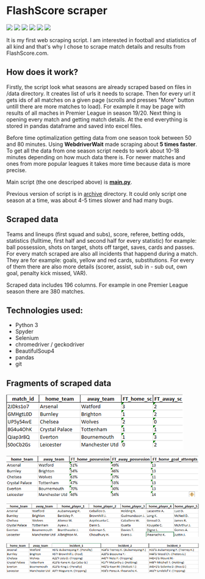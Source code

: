 # FlashScore scraper

<p align="left">
    <img src="https://img.shields.io/github/stars/msarnacki/flashscore-scraper"/>
    <img src="https://img.shields.io/github/watchers/msarnacki/flashscore-scraper"/>
    <img src="https://img.shields.io/github/commit-activity/t/msarnacki/flashscore-scraper"/>
    <img src="https://img.shields.io/github/last-commit/msarnacki/flashscore-scraper"/>
    <img src="https://img.shields.io/github/languages/top/msarnacki/flashscore-scraper"/>
    <img src="https://img.shields.io/github/repo-size/msarnacki/flashscore-scraper"/>
</p>

It is my first web scraping script. I am interested in football and stiatistics of all kind and that's why I chose to scrape match details and results from FlashScore.com.

## How does it work?
Firstly, the script look what seasons are already scraped based on files in /data directory. It creates list of urls it needs to scrape. Then for every url it gets ids of all matches on a given page (scrolls and presses "More" button untill there are more matches to load). For example it may be page with results of all maches in Premier League in season 19/20.
Next thing is opening every match and getting match details.
At the end everything is stored in pandas dataframe and saved into excel files.

Before time optimalization getting data from one season took between 50 and 80 minutes. Using **WebdriverWait** made scraping about **5 times faster**.
To get all the data from one season script needs to work about 10-18 minutes depending on how much data there is. For newer matches and ones from more popular leagues it takes more time because data is more precise.

Main script (the one descriped above) is **[main.py](../master/main.py)**.

Previous version of script is in [archive](../master/archive) directory. It could only script one season at a time, was about 4-5 times slower and had many bugs.

## Scraped data
Teams and lineups (first squad and subs), score, referee, betting odds, statistics (fulltime, first half and second half for every statistic) for example: ball possession, shots on target, shots off target, saves, cards and passes.
For every match scraped are also all incidents that happend during a match. They are for example: goals, yellow and red cards, substitutions. For every of them there are also more details (scorer, assist, sub in - sub out, own goal, penalty kick missed, VAR).

Scraped data includes 196 columns. For example in one Premier League season there are 380 matches.

## Technologies used:
- Python 3
- Spyder
- Selenium
- chromedriver / geckodriver
- BeautifulSoup4
- pandas
- git

## Fragments of scraped data

<p align="left">
<img src="img/part1.png"/>
</p>
<p align="left">
<img src="img/part2.png"/>
</p>
<p align="left">
<img src="img/part3.png"/>
</p>
<p align="left">
<img src="img/part4.png"/>
</p>
